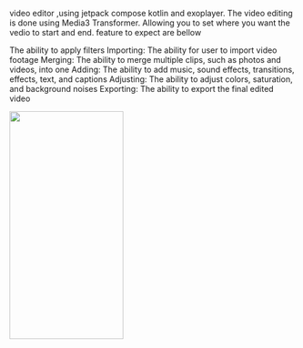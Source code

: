 video editor ,using jetpack compose kotlin and exoplayer. The video editing is done using Media3 Transformer. Allowing you to set where you want the vedio to start and end. feature to expect are bellow

The ability to apply filters
Importing: The ability for user to import video footage
Merging: The ability to merge multiple clips, such as photos and videos, into one
Adding: The ability to add music, sound effects, transitions, effects, text, and captions
Adjusting: The ability to adjust colors, saturation, and background noises
Exporting: The ability to export the final edited video

<img src="https://github.com/Ohnstokk3/App_Store/blob/master/Screenshot_20240620_212346_Main_App_Store.jpg](https://github.com/Ohnstokk3/video-editor-/blob/master/Screenshot_20241026_191808_My%20Application.jpg)" width="200" height="400" />
